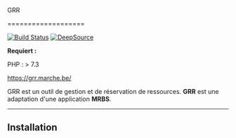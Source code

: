 GRR

===================

[![Build Status](https://travis-ci.org/jfsenechal/grrsf.svg?branch=master)](https://travis-ci.org/jfsenechal/grrsf)
[![DeepSource](https://static.deepsource.io/deepsource-badge-light.svg)](https://deepsource.io/gh/jfsenechal/grrsf/?ref=repository-badge)

**Requiert :**

PHP : > 7.3

https://grr.marche.be/

GRR est un outil de gestion et de réservation de ressources. **GRR** est une adaptation d'une application **MRBS**.

----------

Installation
-------------